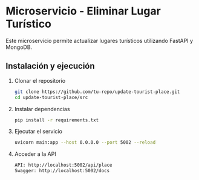 # Microservicio - Eliminar Lugar Turístico

Este microservicio permite actualizar lugares turísticos utilizando FastAPI y MongoDB.

## Instalación y ejecución

1. Clonar el repositorio
   ```sh
   git clone https://github.com/tu-repo/update-tourist-place.git
   cd update-tourist-place/src

2. Instalar dependencias
    ```sh
    pip install -r requirements.txt

3. Ejecutar el servicio
    ```sh
    uvicorn main:app --host 0.0.0.0 --port 5002 --reload

4. Acceder a la API
    ```sh
    API: http://localhost:5002/api/place
    Swagger: http://localhost:5002/docs

